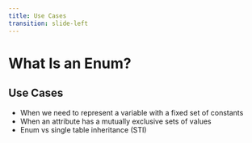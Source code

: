 ```yaml
---
title: Use Cases
transition: slide-left
---
```


# What Is an Enum?

## Use Cases

- When we need to represent a variable with a fixed set of constants
- When an attribute has a mutually exclusive sets of values
- Enum vs single table inheritance (STI)

<!--
Slide notes
-->
